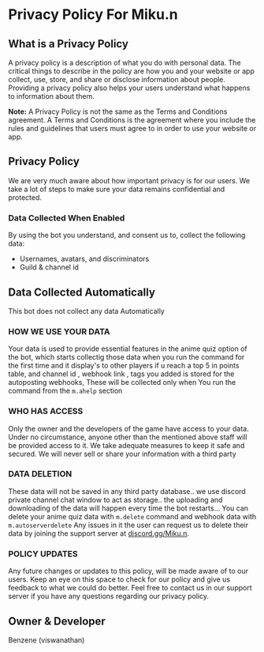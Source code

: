 # Privacy Policy For Miku.n

## What is a Privacy Policy

A privacy policy is a description of what you do with personal data. The critical things to describe in the policy are how you and your website or app collect, use, store, and share or disclose information about people. Providing a privacy policy also helps your users understand what happens to information about them.

**Note:** A Privacy Policy is not the same as the Terms and Conditions agreement. A Terms and Conditions is the agreement where you include the rules and guidelines that users must agree to in order to use your website or app.

## Privacy Policy

We are very much aware about how important privacy is for our users. We take a lot of steps to make sure your data remains confidential and protected.

### Data Collected When Enabled

By using the bot you understand, and consent us to, collect the following data:
- Usernames, avatars, and discriminators
- Guild & channel id

## Data Collected Automatically
This bot does not collect any data Automatically

### HOW WE USE YOUR DATA

Your data is used to provide essential features in the anime quiz option of the bot, which starts collectig those data when you run the command for the first time and it display's to other players if u reach a top 5 in points table, and channel id , webhook link , tags you added is stored for the autoposting webhooks, These will be collected only when You run the command from the ` m.ahelp ` section

### WHO HAS ACCESS

Only the owner and the developers of the game have access to your data. Under no circumstance, anyone other than the mentioned above staff will be provided access to it. We take adequate measures to keep it safe and secured. We will never sell or share your information with a third party 

### DATA DELETION
These data will not be saved in any third party database.. we use discord private channel chat window to act as storage.. the uploading and downloading of the data will happen every time the bot restarts... You can delete your anime quiz data with ` m.delete ` command and webhook data with `  m.autoserverdelete `
Any issues in it the user can request us to delete their data by joining the support server at [discord.gg/Miku.n](https://discord.gg/gZbUXsvqMZ).

### POLICY UPDATES

Any future changes or updates to this policy, will be made aware of to our users. Keep an eye on this space to check for our policy and give us feedback to what we could do better. Feel free to contact us in our support server if you have any questions regarding our privacy policy.


## Owner & Developer

Benzene (viswanathan)

